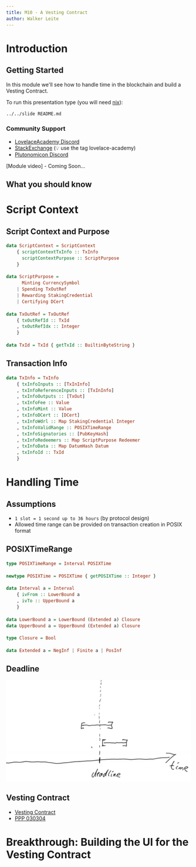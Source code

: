 ```yaml
---
title: M10 - A Vesting Contract
author: Walker Leite
---
```

# Introduction

## Getting Started

In this module we'll see how to handle time in the blockchain and build a Vesting Contract.

To run this presentation type (you will need [nix](https://nixos.org)):

```sh
../../slide README.md
```

### Community Support

- [LovelaceAcademy Discord](https://discord.gg/fWP9eGdfZ8)
- [StackExchange](https://cardano.stackexchange.com/) (:bulb: use the tag lovelace-academy)
- [Plutonomicon Discord](https://discord.gg/gGFdGaUE)

[Module video] - Coming Soon...

## What you should know

# Script Context

## Script Context and Purpose

```haskell
data ScriptContext = ScriptContext
    { scriptContextTxInfo :: TxInfo
      scriptContextPurpose :: ScriptPurpose
    }

data ScriptPurpose =
      Minting CurrencySymbol
    | Spending TxOutRef
    | Rewarding StakingCredential
    | Certifying DCert

data TxOutRef = TxOutRef
    { txOutRefId :: TxId
    , txOutRefIdx :: Integer
    }

data TxId = TxId { getTxId :: BuiltinByteString }
```

## Transaction Info

```haskell
data TxInfo = TxInfo
    { txInfoInputs :: [TxInInfo]
    , txInfoReferenceInputs :: [TxInInfo]
    , txInfoOutputs :: [TxOut]
    , txInfoFee :: Value
    , txInfoMint :: Value
    , txInfoDCert :: [DCert]
    , txInfoWdrl :: Map StakingCredential Integer   
    , txInfoValidRange :: POSIXTimeRange
    , txInfoSignatories :: [PubKeyHash]
    , txInfoRedeemers :: Map ScriptPurpose Redeemer
    , txInfoData :: Map DatumHash Datum
    , txInfoId :: TxId
    }
```

# Handling Time

## Assumptions

- `1 slot = 1 second up to 36 hours` (by protocol design)
- Allowed time range can be provided on transaction creation in POSIX format

## POSIXTimeRange

```haskell
type POSIXTimeRange = Interval POSIXTime

newtype POSIXTime = POSIXTime { getPOSIXTime :: Integer }

data Interval a = Interval
    { ivFrom :: LowerBound a
    , ivTo :: UpperBound a
    }

data LowerBound a = LowerBound (Extended a) Closure	
data UpperBound a = UpperBound (Extended a) Closure	

type Closure = Bool

data Extended a = NegInf | Finite a	| PosInf
```

## Deadline

![deadline](images/001.png)

## Vesting Contract

- [Vesting Contract](https://plutus-pioneer-program.readthedocs.io/en/latest/pioneer/week3.html#example-vesting)
- [PPP 030304](https://www.youtube.com/watch?v=ae7U_yKIQ0Y)

# Breakthrough: Building the UI for the Vesting Contract
